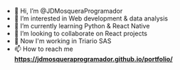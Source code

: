 - 👋 Hi, I’m @JDMosqueraProgramador
- 👀 I’m interested in Web development & data analysis  
- 🌱 I’m currently learning Python & React Native
- 💞️ I’m looking to collaborate on React projects
- 🦾 Now I'm working in Triario SAS 
- 📫 How to reach me **https://jdmosqueraprogramador.github.io/portfolio/**

<!---
JDMosqueraProgramador/JDMosqueraProgramador is a ✨ special ✨ repository because its `README.md` (this file) appears on your GitHub profile.
You can click the Preview link to take a look at your changes.
--->
